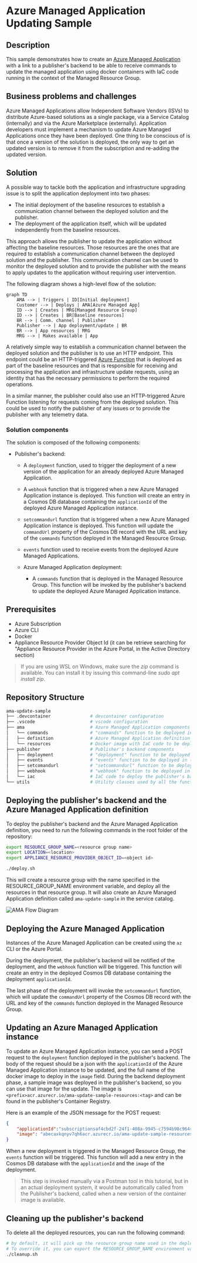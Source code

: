 # Azure Managed Application Updating Sample

## Description

This sample demonstrates how to create an [Azure Managed Application](https://learn.microsoft.com/en-us/azure/azure-resource-manager/managed-applications/overview) with a link to a publisher's backend to be able to receive commands to update the managed application using docker containers with IaC code running in the context of the Managed Resource Group.

## Business problems and challenges

Azure Managed Applications allow Independent Software Vendors (ISVs) to distribute Azure-based solutions as a single package, via a Service Catalog (internally) and via the Azure Marketplace (externally). Application developers must implement a mechanism to update Azure Managed Applications once they have been deployed. One thing to be conscious of is that once a version of the solution is deployed, the only way to get an updated version is to remove it from the subscription and re-adding the updated version.

## Solution

A possible way to tackle both the application and infrastructure upgrading issue is to split the application deployment into two phases:

- The initial deployment of the baseline resources to establish a communication channel between the deployed solution and the publisher.
- The deployment of the application itself, which will be updated independently from the baseline resources.

This approach allows the publisher to update the application without affecting the baseline resources. Those resources are the ones that are required to establish a communication channel between the deployed solution and the publisher. This communication channel can be used to monitor the deployed solution and to provide the publisher with the means to apply updates to the application without requiring user intervention.

The following diagram shows a high-level flow of the solution:

```mermaid
graph TD
    AMA --> | Triggers | ID[Initial deployment]
    Customer --> | Deploys | AMA[Azure Managed App]
    ID --> | Creates | MRG[Managed Resource Group]
    ID --> | Creates | BR[Baseline resources]
    BR --> | Comm. channel | Publisher
    Publisher --> | App deployment/update | BR
    BR --> | App resources | MRG
    MRG --> | Makes available | App
```

A relatively simple way to establish a communication channel between the deployed solution and the publisher is to use an HTTP endpoint. This endpoint could be an HTTP-triggered [Azure Function](https://docs.microsoft.com/en-us/azure/azure-functions/functions-overview) that is deployed as part of the baseline resources and that is responsible for receiving and processing the application and infrastructure update requests, using an identity that has the necessary permissions to perform the required operations.

In a similar manner, the publisher could also use an HTTP-triggered Azure Function listening for requests coming from the deployed solution. This could be used to notify the publisher of any issues or to provide the publisher with any telemetry data.

### Solution components

The solution is composed of the following components:

- Publisher's backend:
  - A `deployment` function, used to trigger the deployment of a new version of the application for an already deployed Azure Managed Application.
  - A `webhook` function that is triggered when a new Azure Managed Application instance is deployed. This function will create an entry in a Cosmos DB database containing the `applicationId` of the deployed Azure Managed Application instance.
  - `setcommandurl` function that is triggered when a new Azure Managed Application instance is deployed. This function will update the `commandUrl` property of the Cosmos DB record with the URL and key of the `commands` function deployed in the Managed Resource Group.
  - `events` function used to receive events from the deployed Azure Managed Applications.

  - Azure Managed Application deployment:
    - A `commands` function that is deployed in the Managed Resource Group. This function will be invoked by the publisher's backend to update the deployed Azure Managed Application instance.

## Prerequisites

- Azure Subscription
- Azure CLI
- Docker
- Appliance Resource Provider Object Id (it can be retrieve searching for "Appliance Resource Provider in the Azure Portal, in the Active Directory section)

> If you are using WSL on Windows, make sure the _zip_ command is available. You can install it by issuing this command-line _sudo apt install zip_.

## Repository Structure

```bash
ama-update-sample
├── .devcontainer               # devcontainer configuration
├── .vscode                     # vscode configuration
├── ama                         # Azure Managed Application components
│   └── commands                # "commands" function to be deployed in the Managed Resource Group    
│   ├── definition              # Azure Managed Application definition (bicep + json templates)
│   └── resources               # Docker image with IaC code to be deployed in the Managed Resource Group
├── publisher                   # Publisher's backend components
│   ├── deployment              # "deployment" function to be deployed in the publisher's backend
│   ├── events                  # "events" function to be deployed in the publisher's backend
│   ├── setcomandurl            # "setcommandurl" function to be deployed in the publisher's backend
│   ├── webhook                 # "webhook" function to be deployed in the publisher's backend
│   └── iac                     # IaC code to deploy the publisher's backend
└── utils                       # Utility classes used by all the functions
```

## Deploying the publisher's backend and the Azure Managed Application definition

To deploy the publisher's backend and the Azure Managed Application definition, you need to run the following commands in the root folder of the repository:

```bash
export RESOURCE_GROUP_NAME=<resource group name>
export LOCATION=<location>
export APPLIANCE_RESOURCE_PROVIDER_OBJECT_ID=<object id>

./deploy.sh
```

This will create a resource group with the name specified in the RESOURCE_GROUP_NAME environment variable, and deploy all the resources in that resource group. It will also create an Azure Managed Application definition called `ama-update-sample` in the service catalog.


![AMA Flow Diagram](./flow.png)

## Deploying the Azure Managed Application

Instances of the Azure Managed Application can be created using the `az` CLI or the Azure Portal.

During the deployment, the publisher's backend will be notified of the deployment, and the `webhook` function will be triggered. This function will create an entry in the deployed Cosmos DB database containing the deployment `applicationId`.

The last phase of the deployment will invoke the `setcommandurl` function, which will update the `commandUrl` property of the Cosmos DB record with the URL and key of the `commands` function deployed in the Managed Resource Group.

## Updating an Azure Managed Application instance

To update an Azure Managed Application instance, you can send a POST request to the `deployment` function deployed in the publisher's backend. The body of the request should be a json with the `applicationId` of the Azure Managed Application instance to be updated, and the full name of the docker image to deploy in the `image` field. During the backend deployment phase, a sample image was deployed in the publisher's backend, so you can use that image for the update. The image is `<prefix>acr.azurecr.io/ama-update-sample-resources:<tag>` and can be found in the publisher's Container Registry.

Here is an example of the JSON message for the POST request:

```json
{
    "applicationId":"subscriptionsaf4cbd2f-24f1-408a-9945-c7594b98c964resourcegroupspabloprovidersmicrosoft.solutionsapplicationsmyupdatableapp",
    "image": "abecaxkqnyv7qh6acr.azurecr.io/ama-update-sample-resources:1673630025"
}

```

When a new deployment is triggered in the Managed Resource Group, the `events` function will be triggered. This function will add a new entry in the Cosmos DB database with the `applicationId` and the `image` of the deployment.

> This step is invoked manually via a Postman tool in this tutorial, but in an actual deployment system, it would be automatically called from the Publisher's backend, called when a new version of the container image is available.

## Cleaning up the publisher's backend

To delete all the deployed resources, you can run the following command:

```bash
# by default, it will pick up the resource group name used in the deployment
# To override it, you can export the RESOURCE_GROUP_NAME environment variable
./cleanup.sh
```
